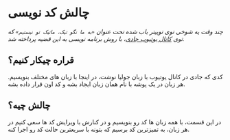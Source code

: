 # چالش کد نویسی

*چند وقت یه شوخی توی توییتر باب شده تحت عنوان `«به ما نگو تیک، ماتیک تو نیستیم»` که توی [کانال یوتیوب جادی](https://www.youtube.com/watch?v=PZhYf62BG6M)، با روش برنامه نویسی به این قضیه پرداخته شد.*

## قراره چیکار کنیم؟

کدی که جادی در کانال یوتیوب با زبان جولیا نوشت، در اینجا با زبان های مختلف بنویسیم. هر زبان در یک پوشه با نام همان زبان ایجاد بشه و کد اون قرار داده بشه.

## چالش چیه؟

در این قسمت، با همه زبان ها کد رو بنویسیم و در کنارش با ویرایش کد ها سعی کنیم در هر زبان، به تمیزترین کد برسیم که بتونه با سریعترین حالت کد رو اجرا کنه.